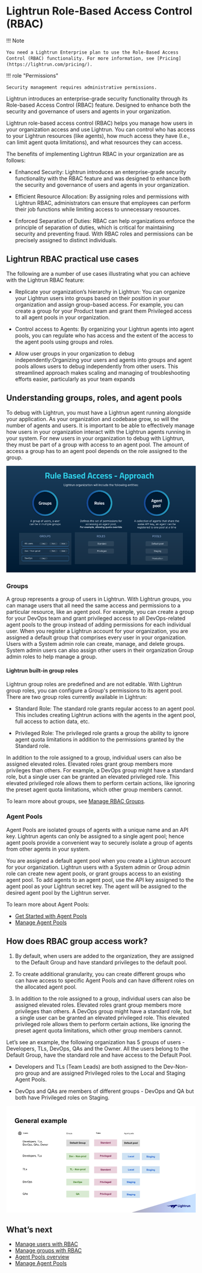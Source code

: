 # Lightrun Role-Based Access Control (RBAC)

!!! Note
    
    You need a Lightrun Enterprise plan to use the Role-Based Access Control (RBAC) functionality. For more information, see [Pricing](https://lightrun.com/pricing/).

!!! role "Permissions"

    Security management requires administrative permissions.    

Lightrun introduces an enterprise-grade security functionality through its Role-based Access Control (RBAC) feature. Designed to enhance both the security and governance of users and agents in your organization.

Lightrun role-based access control (RBAC) helps you manage how users in your organization access and use Lightrun. You can control who has access to your Lightrun resources (like agents), how much access they have (I.e., can limit agent quota limitations), and what resources they can access.

The benefits of implementing Lightrun RBAC in your organization are as follows:

- Enhanced Security: Lightrun introduces an enterprise-grade security functionality with the RBAC feature and was designed to enhance both the security and governance of users and agents in your organization.

- Efficient Resource Allocation: By assigning roles and permissions with Lightrun RBAC, administrators can ensure that employees can perform their job functions while limiting access to unnecessary resources.

- Enforced Separation of Duties: RBAC can help organizations enforce the principle of separation of duties, which is critical for maintaining security and preventing fraud. With RBAC roles and permissions can be precisely assigned to distinct individuals.

## Lightrun RBAC practical use cases

The following are a number of use cases illustrating what you can achieve with the Lightrun RBAC feature:

- Replicate your organization’s hierarchy in Lightrun: You can organize your Lightrun users into groups based on their position in your organization and assign group-based access. For example, you can create a group for your Product team and grant them Privileged access to all agent pools in your organization.


- Control access to Agents: By organizing your Lightrun agents into agent pools, you can regulate who has access and the extent of the access to the agent pools using groups and roles.


- Allow user groups in your organization to debug independently:Organizing your users and agents into groups and agent pools allows users to debug independently from other users. This streamlined approach makes scaling and managing of troubleshooting efforts easier, particularly as your team expands

## Understanding groups, roles, and agent pools

To debug with Lightrun, you must have a Lightrun agent running alongside your application. As your organization and codebase grow, so will the number of agents and users. It is important to be able to effectively manage how users in your organization interact with the Lightrun agents running in your system.
For new users in your organization to debug with Lightrun, they must be part of a group with access to an agent pool. The amount of access a group has to an agent pool depends on the role assigned to the group.

![Rbac example](../assets/images/rbac.png)

### Groups

A group represents a group of users in Lightrun. With Lightrun groups, you can manage users that all need the same access and permissions to a particular resource, like an agent pool. For example, you can create a group for your DevOps team and grant privileged access to all DevOps-related agent pools to the group instead of adding permissions for each individual user.
When you register a Lightrun account for your organization, you are assigned a default group that comprises every user in your organization. Users with a System admin role can create, manage, and delete groups. System admin users can also assign other users in their organization Group admin roles to help manage a group. 

#### Lightrun built-in group roles

Lightrun group roles are predefined and are not editable. With Lightrun group roles, you can configure a Group's permissions to its agent pool. There are two group roles currently available in Lightrun:

- Standard Role: The standard role grants regular access to an agent pool. This includes creating Lightrun actions with the agents in the agent pool, full access to action data, etc.

- Privileged Role: The privileged role grants a group the ability to ignore agent quota limitations in addition to the permissions granted by the Standard role.

In addition to the role assigned to a group, individual users can also be assigned elevated roles. Elevated roles grant group members more privileges than others. For example, a DevOps group might have a standard role, but a single user can be granted an elevated privileged role. This elevated privileged role allows them to perform certain actions, like ignoring the preset agent quota limitations, which other group members cannot.

To learn more about groups, see [Manage RBAC Groups](/rbac/manage-groups/).

### Agent Pools

Agent Pools are isolated groups of agents with a unique name and an API key. Lightrun agents can only be assigned to a single agent pool; hence agent pools provide a convenient way to securely isolate a group of agents from other agents in your system.

You are assigned a default agent pool when you create a Lightrun account for your organization. Lightrun users with a System admin or Group admin role can create new agent pools, or grant groups access to an existing agent pool. To add agents to an agent pool, use the API key assigned to the agent pool as your Lightrun secret key. The agent will be assigned to the desired agent pool by the Lightrun server.

To learn more about Agent Pools:

- [Get Started with Agent Pools](/rbac/pools/) 
- [Manage Agent Pools](/rbac/manage-pools/)

## How does RBAC group access work?

1. By default, when users are added to the organization, they are assigned to the Default Group and have standard privileges to the default pool.

2. To create additional granularity, you can create different groups who can have access to specific Agent Pools and can have different roles on the allocated agent pool.

3. In addition to the role assigned to a group, individual users can also be assigned elevated roles. Elevated roles grant group members more privileges than others. A DevOps group might have a standard role, but a single user can be granted an elevated privileged role. This elevated privileged role allows them to perform certain actions, like ignoring the preset agent quota limitations, which other group members cannot.
   
Let’s see an example, the following organization has 5 groups of users - Developers, TLs, DevOps, QAs and the Owner. All the users belong to the Default Group, have the standard role and have access to the Default Pool.

- Developers and TLs (Team Leads) are both assigned to the Dev-Non-pro group and are assigned Privileged roles to the Local and Staging Agent Pools. 

- DevOps and QAs are members of different groups - DevOps and QA but both have Privileged roles on Staging.

![Rbac example](../assets/images/rbac-example.png)

## What’s next

- [Manage users with RBAC](/rbac/manage-users/)
- [Manage groups with RBAC](/rbac/manage-groups/)
- [Agent Pools overview](/rbac/pools/)
- [Manage Agent Pools](/rbac/manage-pools/)




